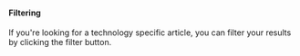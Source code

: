 #### Filtering

If you're looking for a technology specific article, you can filter your results by clicking the filter button.